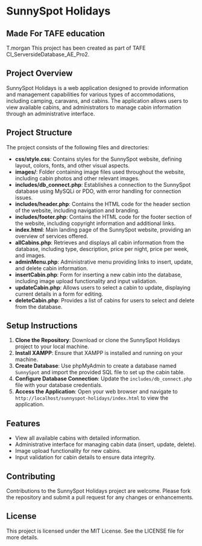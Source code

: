 # SunnySpot Holidays
## Made For TAFE education
T.morgan
This project has been created as part of TAFE CI_ServersideDatabase_AE_Pro2. 

## Project Overview
SunnySpot Holidays is a web application designed to provide information and management capabilities for various types of accommodations, including camping, caravans, and cabins. The application allows users to view available cabins, and administrators to manage cabin information through an administrative interface.

## Project Structure
The project consists of the following files and directories:

- **css/style.css**: Contains styles for the SunnySpot website, defining layout, colors, fonts, and other visual aspects.
- **images/**: Folder containing image files used throughout the website, including cabin photos and other relevant images.
- **includes/db_connect.php**: Establishes a connection to the SunnySpot database using MySQLi or PDO, with error handling for connection issues.
- **includes/header.php**: Contains the HTML code for the header section of the website, including navigation and branding.
- **includes/footer.php**: Contains the HTML code for the footer section of the website, including copyright information and additional links.
- **index.html**: Main landing page of the SunnySpot website, providing an overview of services offered.
- **allCabins.php**: Retrieves and displays all cabin information from the database, including type, description, price per night, price per week, and images.
- **adminMenu.php**: Administrative menu providing links to insert, update, and delete cabin information.
- **insertCabin.php**: Form for inserting a new cabin into the database, including image upload functionality and input validation.
- **updateCabin.php**: Allows users to select a cabin to update, displaying current details in a form for editing.
- **deleteCabin.php**: Provides a list of cabins for users to select and delete from the database.

## Setup Instructions
1. **Clone the Repository**: Download or clone the SunnySpot Holidays project to your local machine.
2. **Install XAMPP**: Ensure that XAMPP is installed and running on your machine.
3. **Create Database**: Use phpMyAdmin to create a database named `SunnySpot` and import the provided SQL file to set up the cabin table.
4. **Configure Database Connection**: Update the `includes/db_connect.php` file with your database credentials.
5. **Access the Application**: Open your web browser and navigate to `http://localhost/sunnyspot-holidays/index.html` to view the application.

## Features
- View all available cabins with detailed information.
- Administrative interface for managing cabin data (insert, update, delete).
- Image upload functionality for new cabins.
- Input validation for cabin details to ensure data integrity.

## Contributing
Contributions to the SunnySpot Holidays project are welcome. Please fork the repository and submit a pull request for any changes or enhancements.

## License
This project is licensed under the MIT License. See the LICENSE file for more details.
